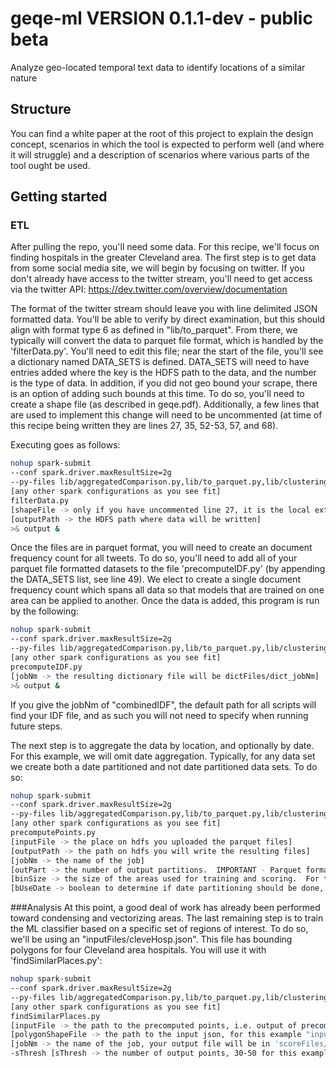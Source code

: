 # geqe-ml  VERSION 0.1.1-dev - public beta

Analyze geo-located temporal text data to identify locations of a similar nature

## Structure
You can find a white paper at the root of this project to explain the design concept,
scenarios in which the tool is expected to perform well (and where it will
struggle) and a description of scenarios where various parts of the tool
ought be used.  

## Getting started


### ETL
After pulling the repo, you'll need some data.  For this recipe, we'll focus on
finding hospitals in the greater Cleveland area.  The first step is to get data
from some social media site, we will begin by focusing on twitter. If you don't
already have access to the twitter stream, you'll need to get access via the
twitter API: https://dev.twitter.com/overview/documentation

The format of the twitter stream should leave you with line delimited JSON formatted
data.  You'll be able to verify by direct examination, but this should align with format
type 6 as defined in "lib/to_parquet".  From there, we typically will convert the data to
parquet file format, which is handled by the 'filterData.py'.  You'll need to edit this file;
near the start of the file, you'll see a dictionary named DATA_SETS is defined.  DATA_SETS will
need to have entries added where the key is the HDFS path to the data, and the number is the
type of data.  In addition, if you did not geo bound your scrape, there is an option of adding
such bounds at this time.  To do so, you'll need to create a shape file (as described in geqe.pdf).
Additionally, a few lines that are used to implement this change will need to be uncommented
(at time of this recipe being written they are lines 27, 35, 52-53, 57, and 68).

Executing goes as follows:

```bash
nohup spark-submit
--conf spark.driver.maxResultSize=2g
--py-files lib/aggregatedComparison.py,lib/to_parquet.py,lib/clustering.py,lib/shapeReader.py,lib/pointClass.py,lib/fspLib.py
[any other spark configurations as you see fit]
filterData.py
[shapeFile -> only if you have uncommented line 27, it is the local extention of the shape file]
[outputPath -> the HDFS path where data will be written]
>& output &
```

Once the files are in parquet format, you will need to create an document frequency count for all
tweets.  To do so, you'll need to add all of your parquet file formatted datasets to the file 'precomputeIDF.py'
(by appending the DATA_SETS list, see line 49).  We elect to create a single document frequency count which spans
all data so that models that are trained on one area can be applied to another.  Once the data is added, this program
is run by the following:

```bash
nohup spark-submit
--conf spark.driver.maxResultSize=2g
--py-files lib/aggregatedComparison.py,lib/to_parquet.py,lib/clustering.py,lib/shapeReader.py,lib/pointClass.py,lib/fspLib.py
[any other spark configurations as you see fit]
precomputeIDF.py
[jobNm -> the resulting dictionary file will be dictFiles/dict_jobNm]
>& output &
```

If you give the jobNm of "combinedIDF", the default path for all scripts will find your
IDF file, and as such you will not need to specify when running future steps.

The next step is to aggregate the data by location, and optionally by date.  For this
example, we will omit date aggregation.  Typically, for any data set we create both a
date partitioned and not date partitioned data sets.  To do so:
```bash
nohup spark-submit
--conf spark.driver.maxResultSize=2g
--py-files lib/aggregatedComparison.py,lib/to_parquet.py,lib/clustering.py,lib/shapeReader.py,lib/pointClass.py,lib/fspLib.py
[any other spark configurations as you see fit]
precomputePoints.py
[inputFile -> the place on hdfs you uploaded the parquet files]
[outputPath -> the path on hdfs you will write the resulting files]
[jobNm -> the name of the job]
[outPart -> the number of output partitions.  IMPORTANT - Parquet formated files perform best if they do not exceed the block size, typically 128 MB]
[binSize -> the size of the areas used for training and scoring.  For this example, 0.001 works well, but you can go larger or smaller depending on data density]
[bUseDate -> boolean to determine if date partitioning should be done, for this example, False]
```

###Analysis
At this point, a good deal of work has already been performed toward condensing and vectorizing areas.
The last remaining step is to train the ML classifier based on a specific set of regions of interest.
To do so, we'll be using an "inputFiles/cleveHosp.json".  This file has bounding polygons for four
Cleveland area hospitals.  You will use it with 'findSimilarPlaces.py':

```bash
nohup spark-submit
--conf spark.driver.maxResultSize=2g
--py-files lib/aggregatedComparison.py,lib/to_parquet.py,lib/clustering.py,lib/shapeReader.py,lib/pointClass.py,lib/fspLib.py
[any other spark configurations as you see fit]
findSimilarPlaces.py
[inputFile -> the path to the precomputed points, i.e. output of precomputePoints.py]
[polygonShapeFile -> the path to the input json, for this example "inputFiles/cleveHosp.json"]
[jobNm -> the name of the job, your output file will be in 'scoreFiles/jobNm']
-sThresh [sThresh -> the number of output points, 30-50 for this example]
```
